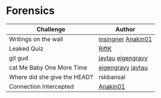 # Forensics

| Challenge                    | Author                                                                                   |
| ---------------------------- | ---------------------------------------------------------------------------------------- |
| Writings on the wall         | [insingner](https://github.com/Insingner101) [Anakin01](https://github.com/ParthShitole) |
| Leaked Quiz                  | [RiftK](https://github.com/riftk)                                                        |
| git gud                      | [jaytau](https://github.com/jay-tau) [eigengravy](https://github.com/eigengravy)         |
| cat Me Baby One More Time    | [eigengravy](https://github.com/eigengravy) [jaytau](https://github.com/jay-tau)         |
| Where did she give the HEAD? | rskbansal                                                                                |
| Connection Intercepted       | [Anakin01](https://github.com/ParthShitole)                                              |